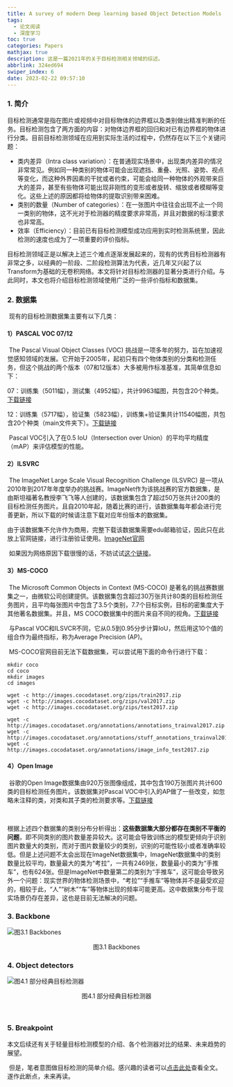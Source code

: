 ```yaml
---
title: A survey of modern Deep learning based Object Detection Models
tags: 
  - 论文阅读
  - 深度学习
toc: true
categories: Papers
mathjax: true
description: 这是一篇2021年的关于目标检测相关领域的综述。
abbrlink: 324ed694
swiper_index: 6
date: 2023-02-22 09:57:10
---
```


### 1. 简介

​	目标检测通常是指在图片或视频中对目标物体的边界框以及类别做出精准判断的任务。目标检测包含了两方面的内容：对物体边界框的回归和对已有边界框的物体进行分类。目前目标检测领域在应用到实际生活的过程中，仍然存在以下三个关键问题：

- 类内差异（Intra class variation）：在普通现实场景中，出现类内差异的情况非常常见。例如同一种类别的物体可能会出现遮挡、重叠、光照、姿势、视点等变化，而这种外界因素的干扰或者约束，可能会给同一种物体的外观带来巨大的差异，甚至有些物体可能出现非刚性的变形或者旋转、缩放或者模糊等变化。这些上述的原因都将给物体的提取识别带来困难。
- 类别的数量（Number of categories）：在一张图片中往往会出现不止一个同一类别的物体，这不光对于检测器的精度要求非常高，并且对数据的标注要求也非常高。
- 效率（Efficiency）：目前已有目标检测模型成功应用到实时检测系统里，因此检测的速度也成为了一项重要的评价指标。

​	目标检测领域正是以解决上述三个难点逐渐发展起来的，现有的优秀目标检测器有非常之多，以经典的一阶段、二阶段检测算法为代表，近几年又兴起了以Transform为基础的无卷积网络。本文将针对目标检测器的显著分类进行介绍。与此同时，本文也将介绍目标检测领域使用广泛的一些评价指标和数据集。



### 2. 数据集

​	现有的目标检测数据集主要有以下几类：

#### 1）PASCAL VOC 07/12

​	The Pascal Visual Object Classes (VOC) 挑战是一项多年的努力，旨在加速视觉感知领域的发展。它开始于2005年，起初只有四个物体类别的分类和检测任务，但这个挑战的两个版本（07和12版本）大多被用作标准基准，其简单信息如下：

​	07：训练集（5011幅），测试集（4952幅），共计9963幅图，共包含20个种类。[下载链接](http://host.robots.ox.ac.uk/pascal/VOC/voc2012/VOCtrainval_11-May-2012.tar)

​	12：训练集（5717幅），验证集（5823幅），训练集+验证集共计11540幅图，共包含20个种类（main文件夹下）。[下载链接](http://host.robots.ox.ac.uk/pascal/VOC/voc2012/index.html#devkit)

​	Pascal VOC引入了在0.5 IoU（Intersection over Union）的平均平均精度（mAP）来评估模型的性能。

#### 2）ILSVRC

​	The ImageNet Large Scale Visual Recognition Challenge (ILSVRC) 是一项从2010年到2017年年度举办的挑战赛。ImageNet作为该挑战赛的官方数据集，是由斯坦福著名教授李飞飞等人创建的，该数据集包含了超过50万张共计200类的目标检测任务图片。且自2010年起，随着比赛的进行，该数据集每年都会进行完善更新，所以下载的时候请注意下载对应年份版本的数据集。

​	由于该数据集不允许作为商用，完整下载该数据集需要edu邮箱验证，因此只在此放上官网链接，进行注册验证使用。[ImageNet官网](https://image-net.org/challenges/LSVRC/index.php)

​	如果因为网络原因下载很慢的话，不妨试试[这个链接](https://academictorrents.com/details/fbc7a9f9a10be134a1738ba947efa1814ed3ce9b)。

#### 3）MS-COCO

​	The Microsoft Common Objects in Context (MS-COCO) 是著名的挑战赛数据集之一，由微软公司创建提供。该数据集包含超过30万张共计80类的目标检测任务图片，且平均每张图片中包含了3.5个类别，7.7个目标实例，目标的密集度大于其他著名数据集。并且，MS COCO数据集中的图片来自不同的视角。[下载链接](https://cocodataset.org/#download)

​	与Pascal VOC和ILSVCR不同，它从0.5到0.95分步计算IoU，然后用这10个值的组合作为最终指标，称为Average Precision (AP)。

​	MS-COCO官网目前无法下载数据集，可以尝试用下面的命令行进行下载：

```
mkdir coco
cd coco
mkdir images
cd images

wget -c http://images.cocodataset.org/zips/train2017.zip
wget -c http://images.cocodataset.org/zips/val2017.zip
wget -c http://images.cocodataset.org/zips/test2017.zip

wget -c http://images.cocodataset.org/annotations/annotations_trainval2017.zip
wget -c http://images.cocodataset.org/annotations/stuff_annotations_trainval2017.zip
wget -c http://images.cocodataset.org/annotations/image_info_test2017.zip
```



#### 4）Open Image

​	谷歌的Open Image数据集由920万张图像组成，其中包含190万张图片共计600类的目标检测任务图片。该数据集对Pascal VOC中引入的AP做了一些改变，如忽略未注释的类，对类和其子类的检测要求等。[下载链接](https://storage.googleapis.com/openimages/web/download_v7.html)

​	

​	根据上述四个数据集的类别分布分析得出：**这些数据集大部分都存在类别不平衡的问题**，即不同类别的图片数量差异较大。这可能会导致训练出的模型更倾向于识别图片数量大的类别，而对于图片数量较少的类别，识别的可能性较小或者准确率较低。但是上述问题不太会出现在ImageNet数据集中，ImageNet数据集中的类别数量比较平均，数量最大的类为“考拉”，一共有2469张，数量最小的类为“手推车”，也有624张。但是ImageNet中数量第二的类别为“手推车”，这可能会导致另外一个问题：现实世界的物体检测场景中，“考拉”“手推车”等物体并不是最受欢迎的，相较于此，“人”“树木”“车”等物体出现的频率可能更高。这中数据集分布于现实场景仍存在差异，这也是目前无法解决的问题。



### 3. Backbone



![图3.1 Backbones](https://imagebed-2jk.pages.dev/img/A-survey-of-modern-Deep-learning-based-Object-Detection-Models_Backbone.png)

<div align = "center">图3.1 Backbones</div>

### 4. Object detectors



![图4.1 部分经典目标检测器](https://imagebed-2jk.pages.dev/img/A-survey-of-modern-Deep-learning-based-Object-Detection-Models_Detector.png)

<div align = "center">图4.1 部分经典目标检测器</div>

​																			   



### 5. Breakpoint

​	本文后续还有关于轻量目标检测模型的介绍、各个检测器对比的结果、未来趋势的展望。

​	但是，笔者意图做目标检测的简单介绍。感兴趣的读者可以[点击此处](https://arxiv.org/abs/2104.11892)查看全文。遂作此断点，未来再读。
